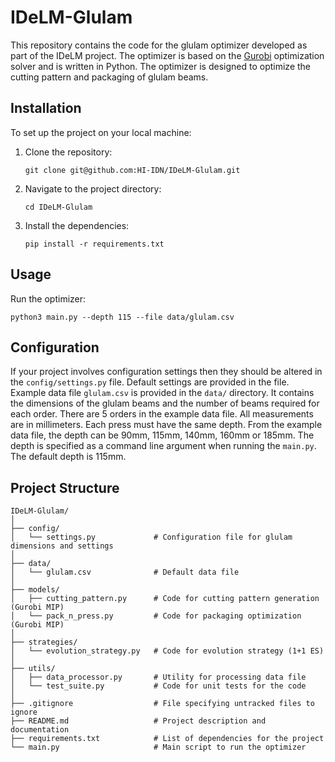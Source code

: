 # IDeLM-Glulam

This repository contains the code for the glulam optimizer developed as part of the IDeLM project.
The optimizer is based on the [Gurobi](https://www.gurobi.com/) optimization solver and is written in Python.
The optimizer is designed to optimize the cutting pattern and packaging of glulam beams.

## Installation

To set up the project on your local machine:

1. Clone the repository:
    ```
    git clone git@github.com:HI-IDN/IDeLM-Glulam.git
    ```
2. Navigate to the project directory:
    ```
    cd IDeLM-Glulam
    ```
3. Install the dependencies:
    ```
    pip install -r requirements.txt
    ```

## Usage

Run the optimizer:

```
python3 main.py --depth 115 --file data/glulam.csv  
```

## Configuration

If your project involves configuration settings then they should be altered in the `config/settings.py` file.
Default settings are provided in the file.
Example data file `glulam.csv` is provided in the `data/` directory. It contains the dimensions of the glulam beams and
the number of beams required for each order. There are 5 orders in the example data file. All measurements are in
millimeters. Each press must have the same depth. From the example data file, the depth can be 90mm, 115mm, 140mm, 160mm
or 185mm. The depth is specified as a command line argument when running the `main.py`. The default depth is 115mm.

## Project Structure
```
IDeLM-Glulam/
│
├── config/
│   └── settings.py             # Configuration file for glulam dimensions and settings
│
├── data/
│   └── glulam.csv              # Default data file
│
├── models/
│   ├── cutting_pattern.py      # Code for cutting pattern generation (Gurobi MIP)
│   └── pack_n_press.py         # Code for packaging optimization (Gurobi MIP)
│
├── strategies/
│   └── evolution_strategy.py   # Code for evolution strategy (1+1 ES)
│
├── utils/
│   ├── data_processor.py       # Utility for processing data file
│   └── test_suite.py           # Code for unit tests for the code
│
├── .gitignore                  # File specifying untracked files to ignore
├── README.md                   # Project description and documentation
├── requirements.txt            # List of dependencies for the project
└── main.py                     # Main script to run the optimizer
```